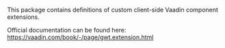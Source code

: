 This package contains definitions of custom client-side Vaadin component extensions.

Official documentation can be found here:  
<https://vaadin.com/book/-/page/gwt.extension.html>